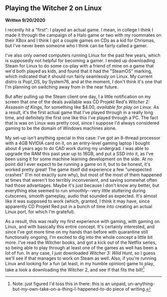 ## Playing the Witcher 2 on Linux
**Written 9/20/2020** 

I recently hit a "first": I played an actual game. I mean, in college I think I made it through the campaign of a Halo game or two with my roommates on their XBox and I think I got a couple games on CDs as a kid for Chrismas, but I've never been someone who I think can be fairly called a gamer. 

I've also only owned computers running Linux for the past few years, which is supposedly not helpful for becoming a gamer. I ended up downloading Steam for Linux to do some co-play with a friend of mine on a game that we'd both played as kids, and found that it had the "SteamOS" marking, which indicated that it should run fairly seamlessly on Linux. My current distro is Pop!_OS, by System76, and at the moment, I don't think it's one that I'm planning on switching away from in the near future. 

But after pulling up the Steam client one day, I a little notification on my screen that one of the deals available was CD Projekt Red's *Witcher 2: Assassin of Kings*, for something like $4.00, *available for play on Linux*. As a result, it's the first actual game that I've played through in a really long time, and definitely the first one like this I've played through a PC. The fact that is was on Linux was pretty cool, since I suppose I'd always considered gaming to be the domain of Windows machines alone.  

My set-up isn't anything special in this case: I've got an 8-thread processor with a 4GB NVIDIA card on it, on an entry-level gaming laptop I bought about 4 years ago to do CAD work during my undergrad. I was able to upgrade the RAM this past year up to 16GB, and put a SSD into it, as I've been using it for some machine learning development on the side. At no point did I ever expect to be running a game on it, but to be honest, it's worked pretty great! The game itself did experience a few "unexpected crashes" (I'm not exactly sure why), but most of the most of them happened at times that weren't too terribly inconvenient, and saving somewhat often had those advantages. Maybe it's just because I don't know any better, but everything else seemed to run smoothly--very little stuttering during cutscenes, smooth gameplay, audio that sounded as expected. It's almost like it was supposed to work (which, granted, I think it may have, since apparently CD Projekt Red put in a bunch of time into creating an actual Linux port, for which I'm grateful).

As a result, this was really my first experience with gaming, with gaming on Linux, and with basically this entire concept. It's certainly interested, and since I've got more time on my hands than before with quarantine still functionally ongoing, I'm excited to dig into the whole concept a little bit more. I've read the Witcher books, and got a kick out of the Netflix series, so being able to play through at least one of the games as well has been a lot of fun.  In any case, I just downloaded *Witcher 3: Wild Hunt*, so I guess we'll see if that manages to work on Steam as well. Also, if you're running Linux and looking for a fun (at least, in my humble opinion) game to play, take a look a downloading the Witcher 2, and see if that fits the bill![^1] 

[^1]: Note: just figured I'd toss this in there: this is an unpaid, un-anything-but-my-own-take-on-a-thing-I-happened-to-do piece of writing. 

